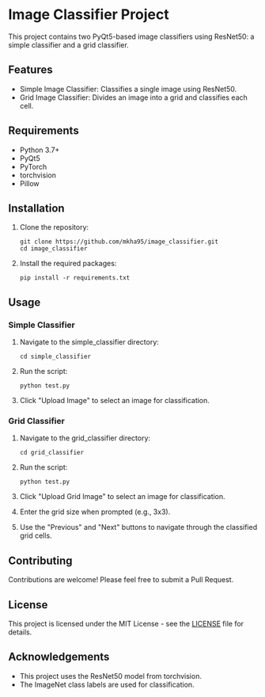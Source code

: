 # Image Classifier Project

This project contains two PyQt5-based image classifiers using ResNet50: a simple classifier and a grid classifier.

## Features

- Simple Image Classifier: Classifies a single image using ResNet50.
- Grid Image Classifier: Divides an image into a grid and classifies each cell.

## Requirements

- Python 3.7+
- PyQt5
- PyTorch
- torchvision
- Pillow

## Installation

1. Clone the repository:
   ```
   git clone https://github.com/mkha95/image_classifier.git
   cd image_classifier
   ```

2. Install the required packages:
   ```
   pip install -r requirements.txt
   ```

## Usage

### Simple Classifier

1. Navigate to the simple_classifier directory:
   ```
   cd simple_classifier
   ```

2. Run the script:
   ```
   python test.py
   ```

3. Click "Upload Image" to select an image for classification.

### Grid Classifier

1. Navigate to the grid_classifier directory:
   ```
   cd grid_classifier
   ```

2. Run the script:
   ```
   python test.py
   ```

3. Click "Upload Grid Image" to select an image for classification.
4. Enter the grid size when prompted (e.g., 3x3).
5. Use the "Previous" and "Next" buttons to navigate through the classified grid cells.

## Contributing

Contributions are welcome! Please feel free to submit a Pull Request.

## License

This project is licensed under the MIT License - see the [LICENSE](LICENSE) file for details.

## Acknowledgements

- This project uses the ResNet50 model from torchvision.
- The ImageNet class labels are used for classification.
